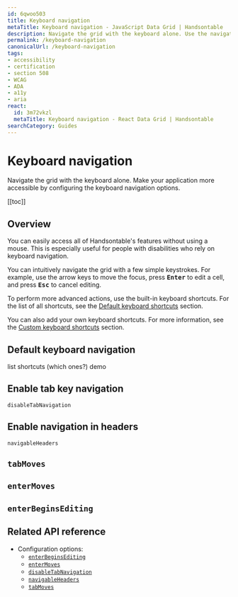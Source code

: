 ```yaml
---
id: 6qwoo503
title: Keyboard navigation
metaTitle: Keyboard navigation - JavaScript Data Grid | Handsontable
description: Navigate the grid with the keyboard alone. Use the navigation options to make your application more accessible.
permalink: /keyboard-navigation
canonicalUrl: /keyboard-navigation
tags:
- accessibility
- certification
- section 508
- WCAG
- ADA
- a11y
- aria
react:
  id: 3m72vkzl
  metaTitle: Keyboard navigation - React Data Grid | Handsontable
searchCategory: Guides
---
```


# Keyboard navigation

Navigate the grid with the keyboard alone. Make your application more accessible by configuring the keyboard navigation options.

[[toc]]

## Overview

You can easily access all of Handsontable's features without using a mouse. This is especially useful for people with disabilities who rely on keyboard navigation.

You can intuitively navigate the grid with a few simple keystrokes. For example, use the arrow keys to move the focus, press <kbd>**Enter**</kbd> to edit a cell, and press <kbd>**Esc**</kbd> to cancel editing.

To perform more advanced actions, use the built-in keyboard shortcuts. For the list of all shortcuts, see the [Default keyboard shortcuts](@/guides/accessories-and-menus/keyboard-shortcuts.md#default-keyboard-shortcuts) section.

You can also add your own keyboard shortcuts. For more information, see the [Custom keyboard shortcuts](@/guides/accessories-and-menus/keyboard-shortcuts.md#custom-keyboard-shortcuts) section.

## Default keyboard navigation

list shortcuts (which ones?)
demo

## Enable tab key navigation

`disableTabNavigation`

## Enable navigation in headers

`navigableHeaders`

## `tabMoves`

## `enterMoves`

## `enterBeginsEditing`

## Related API reference

- Configuration options:
  - [`enterBeginsEditing`](@/api/options.md#enterbeginsediting)
  - [`enterMoves`](@/api/options.md#entermoves)
  - [`disableTabNavigation`](@/api/options.md#disabletabnavigation)
  - [`navigableHeaders`](@/api/options.md#navigableheaders)
  - [`tabMoves`](@/api/options.md#tabmoves)
